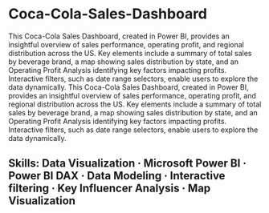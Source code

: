 # Coca-Cola-Sales-Dashboard
This Coca-Cola Sales Dashboard, created in Power BI, provides an insightful overview of sales performance, operating profit, and regional distribution across the US. Key elements include a summary of total sales by beverage brand, a map showing sales distribution by state, and an Operating Profit Analysis identifying key factors impacting profits. Interactive filters, such as date range selectors, enable users to explore the data dynamically.
This Coca-Cola Sales Dashboard, created in Power BI, provides an insightful overview of sales performance, operating profit, and regional distribution across the US. Key elements include a summary of total sales by beverage brand, a map showing sales distribution by state, and an Operating Profit Analysis identifying key factors impacting profits. Interactive filters, such as date range selectors, enable users to explore the data dynamically.
## Skills: Data Visualization · Microsoft Power BI · Power BI DAX · Data Modeling · Interactive filtering · Key Influencer Analysis · Map Visualization
